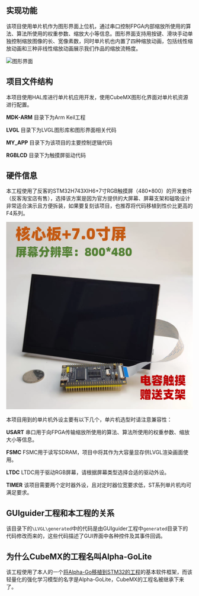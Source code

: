 ## 实现功能

该项目使用单片机作为图形界面上位机，通过串口控制FPGA内部缩放所使用的算法、算法所使用的权重参数、缩放大小等信息。图形界面支持用按键、滑块手动单独控制缩放图像的长、宽像素数，同时单片机也内置了四种缩放动画，包括线性缩放动画和三种非线性缩放动画展示我们作品的缩放流畅度。

![图形界面](https://github.com/Floatkyun/Ultra-Vision/blob/main/GUI/STM32_Keil_Project/img/界面.png) 

## 项目文件结构
本项目使用HAL库进行单片机应用开发，使用CubeMX图形化界面对单片机资源进行配置。

**MDK-ARM** 目录下为Arm Keil工程

**LVGL** 目录下为LVGL图形库和图形界面相关代码

**MY_APP** 目录下为该项目的主要控制逻辑代码

**RGBLCD** 目录下为触摸屏驱动代码


## 硬件信息
本工程使用了反客的STM32H743XIH6+7寸RGB触摸屏（480*800）的开发套件（反客淘宝店有售），选择该方案是因为官方提供的大屏幕、屏幕支架和磁吸设计非常适合演示且方便拆装，如果要复刻该项目，也推荐将代码移植到性价比更高的F4系列。

![反客H7](https://github.com/Floatkyun/Ultra-Vision/blob/main/GUI/STM32_Keil_Project/img/fanke_H743.png)  

本项目用到的单片机外设主要有以下几个，单片机选型时请注意兼容性：

**USART** 串口用于向FPGA传输缩放所使用的算法、算法所使用的权重参数、缩放大小等信息。

**FSMC** FSMC用于读写SDRAM，项目中将其作为大容量显存供LVGL渲染画面使用。

**LTDC** LTDC用于驱动RGB屏幕，请根据屏幕类型选择合适的驱动外设。

**TIMER** 该项目需要两个定时器外设，且对定时器位宽要求低，ST系列单片机均可满足要求。


## GUIguider工程和本工程的关系
该目录下的`\LVGL\generated`中的代码是由GUIguider工程中`generated`目录下的代码修改而来的，这些代码描述了GUI界面中各种控件及其事件回调。

## 为什么CubeMX的工程名叫Alpha-GoLite
该工程使用了本人的一个[将Alpha-Go移植到STM32的工程](https://github.com/Floatkyun/Alpha_Gobang_Lite_On_STM32)的基本软件框架，而该轻量化的强化学习模型的名字是Alpha-GoLite，CubeMX的工程名被继承下来了。


